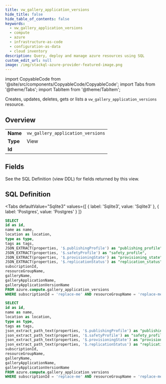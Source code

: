 ```yaml
--- 
title: vw_gallery_application_versions
hide_title: false
hide_table_of_contents: false
keywords:
  - vw_gallery_application_versions
  - compute
  - azure
  - infrastructure-as-code
  - configuration-as-data
  - cloud inventory
description: Query, deploy and manage azure resources using SQL
custom_edit_url: null
image: /img/stackql-azure-provider-featured-image.png
---
```


import CopyableCode from '@site/src/components/CopyableCode/CopyableCode';
import Tabs from '@theme/Tabs';
import TabItem from '@theme/TabItem';

Creates, updates, deletes, gets or lists a <code>vw_gallery_application_versions</code> resource.

## Overview
<table><tbody>
<tr><td><b>Name</b></td><td><code>vw_gallery_application_versions</code></td></tr>
<tr><td><b>Type</b></td><td>View</td></tr>
<tr><td><b>Id</b></td><td><CopyableCode code="azure.compute.vw_gallery_application_versions" /></td></tr>
</tbody></table>

## Fields

See the SQL Definition (view DDL) for fields returned by this view.

## SQL Definition

<Tabs
defaultValue="Sqlite3"
values={[
{ label: 'Sqlite3', value: 'Sqlite3' },
{ label: 'Postgres', value: 'Postgres' }
]}
>
<TabItem value="Sqlite3">

```sql
SELECT
id as id,
name as name,
location as location,
type as type,
tags as tags,
JSON_EXTRACT(properties, '$.publishingProfile') as "publishing_profile",
JSON_EXTRACT(properties, '$.safetyProfile') as "safety_profile",
JSON_EXTRACT(properties, '$.provisioningState') as "provisioning_state",
JSON_EXTRACT(properties, '$.replicationStatus') as "replication_status",
subscriptionId,
resourceGroupName,
galleryName,
galleryApplicationName,
galleryApplicationVersionName
FROM azure.compute.gallery_application_versions
WHERE subscriptionId = 'replace-me' AND resourceGroupName = 'replace-me' AND galleryName = 'replace-me' AND galleryApplicationName = 'replace-me';
```

</TabItem>
<TabItem value="Postgres">

```sql
SELECT
id as id,
name as name,
location as location,
type as type,
tags as tags,
json_extract_path_text(properties, '$.publishingProfile') as "publishing_profile",
json_extract_path_text(properties, '$.safetyProfile') as "safety_profile",
json_extract_path_text(properties, '$.provisioningState') as "provisioning_state",
json_extract_path_text(properties, '$.replicationStatus') as "replication_status",
subscriptionId,
resourceGroupName,
galleryName,
galleryApplicationName,
galleryApplicationVersionName
FROM azure.compute.gallery_application_versions
WHERE subscriptionId = 'replace-me' AND resourceGroupName = 'replace-me' AND galleryName = 'replace-me' AND galleryApplicationName = 'replace-me';
```

</TabItem>
</Tabs>
